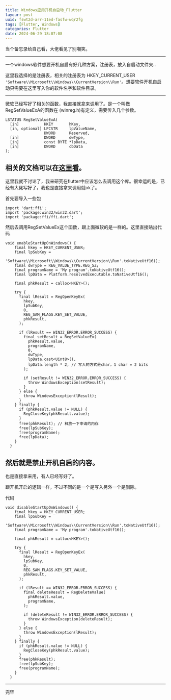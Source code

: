 ```yaml
---
title: Windows应用开机自启动_Flutter
layour: post
uuid: fswt2d-arr-11ed-fasfw-wqr2fg
tags: [Flutter, Windows]
categories: Flutter
date: 2024-06-29 18:07:08
---
```


当个备忘录给自己看，大佬看见了别嘲笑。

---

一个windows软件想要开机自启有好几种方案，注册表，放入自启动文件夹..

这里我选择的是注册表，相关的注册表为 HKEY_CURRENT_USER `'Software\\Microsoft\\Windows\\CurrentVersion\\Run'`。想要软件开机自启动只需要在这里写入你的软件名字和软件目录。

---


微软已经写好了相关的函数，我直接就拿来调用了。是一个叫做 RegSetValueExA的函数在 (winreg.h)有定义，需要传入几个参数。

```
LSTATUS RegSetValueExA(
  [in]           HKEY       hKey, 
  [in, optional] LPCSTR     lpValueName,
                 DWORD      Reserved,
  [in]           DWORD      dwType,
  [in]           const BYTE *lpData,
  [in]           DWORD      cbData
);
```


相关的文档可以在[这里看](https://learn.microsoft.com/zh-cn/windows/win32/api/winreg/nf-winreg-regsetvalueexa#requirements)。
---

这里我就不讨论了，我来研究在flutter中应该怎么去调用这个库。很幸运的是，已经有大佬写好了，我也是直接拿来调用就ok了。

首先要导入一些包
```
import 'dart:ffi';
import 'package:win32/win32.dart';
import 'package:ffi/ffi.dart';
```
然后去调用RegSetValueEx这个函数，跟上面微软的是一样的。这里直接贴出代码

```
void enableStartUpOnWindows() {
    final hkey = HKEY_CURRENT_USER;
    final lpSubKey =
        'Software\\Microsoft\\Windows\\CurrentVersion\\Run'.toNativeUtf16();
    final dwType = REG_VALUE_TYPE.REG_SZ;
    final programName = 'My program'.toNativeUtf16();
    final lpData = Platform.resolvedExecutable.toNativeUtf16();

    final phkResult = calloc<HKEY>();

    try {
      final lResult = RegOpenKeyEx(
        hkey,
        lpSubKey,
        0,
        REG_SAM_FLAGS.KEY_SET_VALUE,
        phkResult,
      );

      if (lResult == WIN32_ERROR.ERROR_SUCCESS) {
        final setResult = RegSetValueEx(
          phkResult.value,
          programName,
          0,
          dwType,
          lpData.cast<Uint8>(),
          lpData.length * 2, // 写入的方式是char，1 char = 2 bits
        );

        if (setResult != WIN32_ERROR.ERROR_SUCCESS) {
          throw WindowsException(setResult);
        }
      } else {
        throw WindowsException(lResult);
      }
    } finally {
      if (phkResult.value != NULL) {
        RegCloseKey(phkResult.value);
      }
      free(phkResult); // 释放一下申请的内存
      free(lpSubKey);
      free(programName);
      free(lpData);
    }
  }
```

然后就是禁止开机自启的内容。
---

也是直接拿来用，有人已经写好了。

跟开机开启的逻辑一样，不过不同的是一个是写入另外一个是删除。

代码
```
void disableStartUpOnWindows() {
    final hkey = HKEY_CURRENT_USER;
    final lpSubKey =
        'Software\\Microsoft\\Windows\\CurrentVersion\\Run'.toNativeUtf16();
    final programName = 'My program'.toNativeUtf16();

    final phkResult = calloc<HKEY>();

    try {
      final lResult = RegOpenKeyEx(
        hkey,
        lpSubKey,
        0,
        REG_SAM_FLAGS.KEY_SET_VALUE,
        phkResult,
      );

      if (lResult == WIN32_ERROR.ERROR_SUCCESS) {
        final deleteResult = RegDeleteValue(
          phkResult.value,
          programName,
        );

        if (deleteResult != WIN32_ERROR.ERROR_SUCCESS) {
          throw WindowsException(deleteResult);
        }
      } else {
        throw WindowsException(lResult);
      }
    } finally {
      if (phkResult.value != NULL) {
        RegCloseKey(phkResult.value);
      }
      free(phkResult);
      free(lpSubKey);
      free(programName);
    }
  }
```
---

完毕
